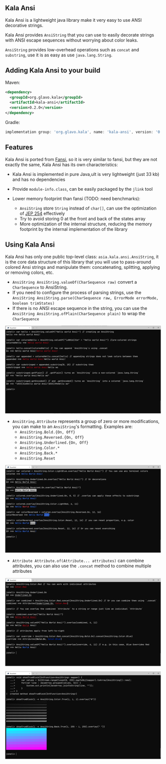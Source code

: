 ## Kala Ansi

Kala Ansi is a lightweight java library make it very easy to use ANSI decorative strings.

Kala Ansi provides `AnsiString` that you can use to easily decorate strings 
with ANSI escape sequences without worrying about color leaks. 

`AnsiString` provides low-overhead operations such as `concat` and `substring`,
use it is as easy as use `java.lang.String`.

## Adding Kala Ansi to your build

Maven:
```xml
<dependency>
  <groupId>org.glavo.kala</groupId>
  <artifactId>kala-ansi</artifactId>
  <version>0.2.0</version>
</dependency>
```

Gradle:
```groovy
implementation group: 'org.glavo.kala', name: 'kala-ansi', version: '0.2.0'
```

## Features

Kala Ansi is ported from [Fansi](https://github.com/lihaoyi/fansi), 
so it is very similar to fansi, but they are not exactly the same,
Kala Ansi has its own characteristics: 

* Kala Ansi is implemented in pure Java,uIt is very lightweight (just 33 kb) and has no dependencies
  
* Provide `module-info.class`, can be easily packaged by the `jlink` tool

* Lower memory footprint than fansi (TODO: need benchmarks):
  * `AnsiString` store `String` instead of `char[]`, 
    can use the optimization of [JEP 254](https://openjdk.java.net/jeps/254) effectively
  * Try to avoid storing 0 at the front and back of the states array
  * More optimization of the internal structure, reducing the memory footprint 
    by the internal implementation of the library
    
    
## Using Kala Ansi

Kala Ansi has only one public top-level class: `asia.kala.ansi.AnsiString`,
it is the core data structure of this library that you will 
use to pass-around colored Ansi strings and manipulate them:
concatenating, splitting, applying or removing colors, etc.

* `AnsiString AnsiString.valueOf(CharSequence raw)` convert a `CharSequence` to AnsiString.
* If you need to configure the process of parsing strings, 
  use the `AnsiString AnsiString.parse(CharSequence raw, ErrorMode errorMode, boolean trimStates)` 
* If there is no ANSI escape sequence in the string, 
you can use the `AnsiString AnsiString.ofPlain(CharSequence plain)` to wrap the `CharSequence`

![AnsiString](docs/AnsiString.png)

* `AnsiString.Attribute` represents a group of zero or more modifications,
  you can make to an `AnsiString`'s formatting. Examples are:
  * `AnsiString.Bold.{On, Off}`
  * `AnsiString.Reversed.{On, Off}`
  * `AnsiString.Underlined.{On, Off}`
  * `AnsiString.Color.*`
  * `AnsiString.Back.*`
  * `AnsiString.Reset`
 
![Attribute](docs/Attribute.png)

* `Attribute Attribute.of(Attribute... attributes)` can combine attributes,
  you can also use the `.concat` method to combine multiple attributes
  
![Attributes](docs/Attributes.png)

![TrueColor](docs/TrueColor.png)
